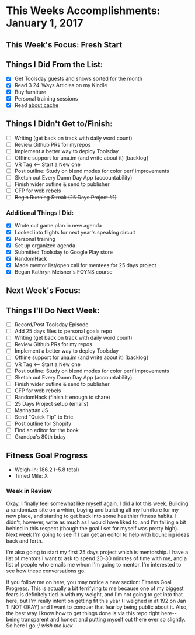 # This Weeks Accomplishments: January 1, 2017

## This Week's Focus: Fresh Start

## Things I Did From the List:

- [x] Get Toolsday guests and shows sorted for the month
- [x] Read 3 24-Ways Articles on my Kindle
- [x] Buy furniture
- [x] Personal training sessions
- [x] Read [about cache](http://calendar.perfplanet.com/2016/a-tale-of-four-caches/)

## Things I Didn't Get to/Finish:

- [ ] Writing (get back on track with daily word count)
- [ ] Review Github PRs for myrepos
- [ ] Implement a better way to deploy Toolsday
- [ ] Offline support for una.im (and write about it) [backlog]
- [ ] VR Tag <-- Start a New one
- [ ] Post outline: Study on blend modes for color perf improvements
- [ ] Sketch out Every Damn Day App (accountability)
- [ ] Finish wider outline & send to publisher
- [ ] CFP for web rebels
- [ ] ~~Begin Running Streak (25 Days Project #1)~~

### Additional Things I Did:

- [x] Wrote out game plan in new agenda
- [x] Looked into flights for next year's speaking circuit
- [x] Personal training
- [x] Set up organized agenda
- [x] Submitted Toolsday to Google Play store
- [x] RandomHack
- [x] Made mentor list/open call for mentees for 25 days project
- [x] Began Kathryn Meisner's FOYNS course

## Next Week's Focus:

## Things I'll Do Next Week:

- [ ] Record/Post Toolsday Episode
- [ ] Add 25 days files to personal goals repo
- [ ] Writing (get back on track with daily word count)
- [ ] Review Github PRs for my repos
- [ ] Implement a better way to deploy Toolsday
- [ ] Offline support for una.im (and write about it) [backlog]
- [ ] VR Tag <-- Start a New one
- [ ] Post outline: Study on blend modes for color perf improvements
- [ ] Sketch out Every Damn Day App (accountability)
- [ ] Finish wider outline & send to publisher
- [ ] CFP for web rebels
- [ ] RandomHack (finish it enough to share)
- [ ] 25 Days Project setup (emails)
- [ ] Manhattan JS
- [ ] Send "Quick Tip" to Eric
- [ ] Post outline for Shopify
- [ ] Find an editor for the book
- [ ] Grandpa's 80th bday

## Fitness Goal Progress

- Weigh-in: 186.2 (-5.8 total)
- Timed Mile: X

### Week in Review

Okay, I finally feel somewhat like myself again. I did a lot this week. Building a randomizer site on a whim, buying and building all my furniture for my new place, and starting to get back into some healthier fitness habits. I didn't, however, write as much as I would have liked to, and I'm falling a bit behind in this respect (though the goal I set for myself was pretty high). Next week I'm going to see if I can get an editor to help with bouncing ideas back and forth.

I'm also going to start my first 25 days project which is mentorship. I have a list of mentors I want to ask to spend 20-30 minutes of time with me, and a list of people who emails me whom I'm going to mentor. I'm interested to see how these conversations go.

If you follow me on here, you may notice a new section: Fitness Goal Progress. This is actually a bit terrifying to me because one of my biggest fears is definitely tied in with my weight, and I'm not going to get into that here, but I'm really intent on getting fit this year (I weighed in at 192 on Jan 1! NOT OKAY) and I want to conquer that fear by being public about it. Also, the best way I know how to get things done is via this repo right here--being transparent and honest and putting myself out there ever so slightly. So here I go :/ *wish me luck*
